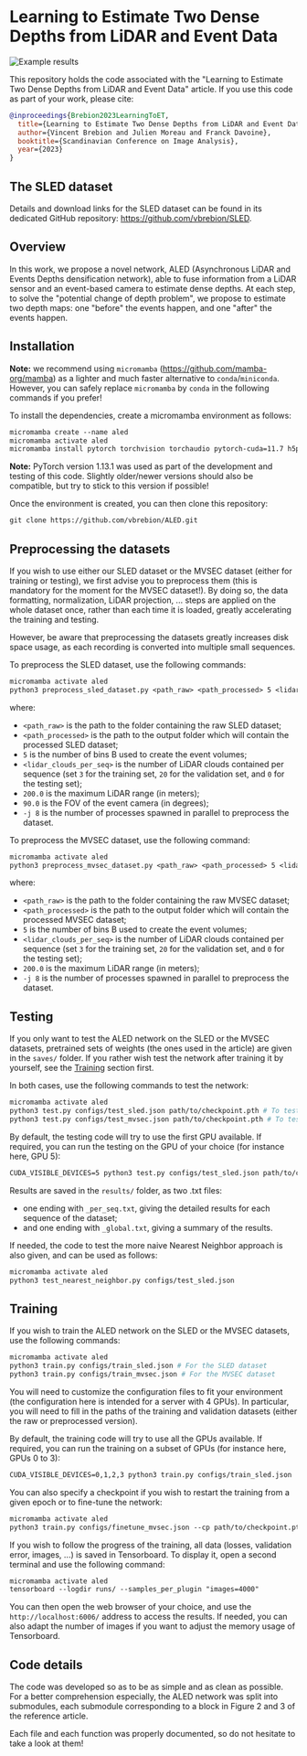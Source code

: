 # Learning to Estimate Two Dense Depths from LiDAR and Event Data

![Example results](https://www.hds.utc.fr/~vbrebion/dokuwiki/_media/fr/teaser_learning_to_estimate.png)

This repository holds the code associated with the "Learning to Estimate Two Dense Depths from LiDAR and Event Data" article. If you use this code as part of your work, please cite:

```BibTeX
@inproceedings{Brebion2023LearningToET,
  title={Learning to Estimate Two Dense Depths from LiDAR and Event Data},
  author={Vincent Brebion and Julien Moreau and Franck Davoine},
  booktitle={Scandinavian Conference on Image Analysis},
  year={2023}
}
```

## The SLED dataset

Details and download links for the SLED dataset can be found in its dedicated GitHub repository: <https://github.com/vbrebion/SLED>.

## Overview

In this work, we propose a novel network, ALED (Asynchronous LiDAR and Events Depths densification network), able to fuse information from a LiDAR sensor and an event-based camera to estimate dense depths. At each step, to solve the "potential change of depth problem", we propose to estimate two depth maps: one "before" the events happen, and one "after" the events happen.

## Installation

**Note:** we recommend using `micromamba` (<https://github.com/mamba-org/mamba>) as a lighter and much faster alternative to `conda`/`miniconda`.\
However, you can safely replace `micromamba` by `conda` in the following commands if you prefer!

To install the dependencies, create a micromamba environment as follows:

```txt
micromamba create --name aled
micromamba activate aled
micromamba install pytorch torchvision torchaudio pytorch-cuda=11.7 h5py matplotlib opencv pandas pyyaml tensorboard tqdm -c pytorch -c nvidia -c conda-forge
```

**Note:** PyTorch version 1.13.1 was used as part of the development and testing of this code. Slightly older/newer versions should also be compatible, but try to stick to this version if possible!

Once the environment is created, you can then clone this repository:

```txt
git clone https://github.com/vbrebion/ALED.git
```

## Preprocessing the datasets

If you wish to use either our SLED dataset or the MVSEC dataset (either for training or testing), we first advise you to preprocess them (this is mandatory for the moment for the MVSEC dataset!). By doing so, the data formatting, normalization, LiDAR projection, ... steps are applied on the whole dataset once, rather than each time it is loaded, greatly accelerating the training and testing.

However, be aware that preprocessing the datasets greatly increases disk space usage, as each recording is converted into multiple small sequences.

To preprocess the SLED dataset, use the following commands:

```txt
micromamba activate aled
python3 preprocess_sled_dataset.py <path_raw> <path_processed> 5 <lidar_clouds_per_seq> 200.0 90.0 -j 8
```

where:

- `<path_raw>` is the path to the folder containing the raw SLED dataset;
- `<path_processed>` is the path to the output folder which will contain the processed SLED dataset;
- `5` is the number of bins B used to create the event volumes;
- `<lidar_clouds_per_seq>` is the number of LiDAR clouds contained per sequence (set `3` for the training set, `20` for the validation set, and `0` for the testing set);
- `200.0` is the maximum LiDAR range (in meters);
- `90.0` is the FOV of the event camera (in degrees);
- `-j 8` is the number of processes spawned in parallel to preprocess the dataset.

To preprocess the MVSEC dataset, use the following command:

```txt
micromamba activate aled
python3 preprocess_mvsec_dataset.py <path_raw> <path_processed> 5 <lidar_clouds_per_seq> 200.0 -j 8
```

where:

- `<path_raw>` is the path to the folder containing the raw MVSEC dataset;
- `<path_processed>` is the path to the output folder which will contain the processed MVSEC dataset;
- `5` is the number of bins B used to create the event volumes;
- `<lidar_clouds_per_seq>` is the number of LiDAR clouds contained per sequence (set `3` for the training set, `20` for the validation set, and `0` for the testing set);
- `200.0` is the maximum LiDAR range (in meters);
- `-j 8` is the number of processes spawned in parallel to preprocess the dataset.

## Testing

If you only want to test the ALED network on the SLED or the MVSEC datasets, pretrained sets of weights (the ones used in the article) are given in the `saves/` folder. If you rather wish test the network after training it by yourself, see the [Training](#training) section first.

In both cases, use the following commands to test the network:

```bash
micromamba activate aled
python3 test.py configs/test_sled.json path/to/checkpoint.pth # To test on the SLED dataset
python3 test.py configs/test_mvsec.json path/to/checkpoint.pth # To test on the MVSEC dataset
```

By default, the testing code will try to use the first GPU available. If required, you can run the testing on the GPU of your choice (for instance here, GPU 5):

```txt
CUDA_VISIBLE_DEVICES=5 python3 test.py configs/test_sled.json path/to/checkpoint.pth
```

Results are saved in the `results/` folder, as two .txt files:

- one ending with `_per_seq.txt`, giving the detailed results for each sequence of the dataset;
- and one ending with `_global.txt`, giving a summary of the results.

If needed, the code to test the more naive Nearest Neighbor approach is also given, and can be used as follows:

```txt
micromamba activate aled
python3 test_nearest_neighbor.py configs/test_sled.json
```

## Training

If you wish to train the ALED network on the SLED or the MVSEC datasets, use the following commands:

```bash
micromamba activate aled
python3 train.py configs/train_sled.json # For the SLED dataset
python3 train.py configs/train_mvsec.json # For the MVSEC dataset
```

You will need to customize the configuration files to fit your environment (the configuration here is intended for a server with 4 GPUs). In particular, you will need to fill in the paths of the training and validation datasets (either the raw or preprocessed version).

By default, the training code will try to use all the GPUs available. If required, you can run the training on a subset of GPUs (for instance here, GPUs 0 to 3):

```txt
CUDA_VISIBLE_DEVICES=0,1,2,3 python3 train.py configs/train_sled.json
```

You can also specify a checkpoint if you wish to restart the training from a given epoch or to fine-tune the network:

```txt
micromamba activate aled
python3 train.py configs/finetune_mvsec.json --cp path/to/checkpoint.pth
```

If you wish to follow the progress of the training, all data (losses, validation error, images, ...) is saved in Tensorboard. To display it, open a second terminal and use the following command:

```txt
micromamba activate aled
tensorboard --logdir runs/ --samples_per_plugin "images=4000"
```

You can then open the web browser of your choice, and use the `http://localhost:6006/` address to access the results. If needed, you can also adapt the number of images if you want to adjust the memory usage of Tensorboard.

## Code details

The code was developed so as to be as simple and as clean as possible. For a better comprehension especially, the ALED network was split into submodules, each submodule corresponding to a block in Figure 2 and 3 of the reference article.

Each file and each function was properly documented, so do not hesitate to take a look at them!

